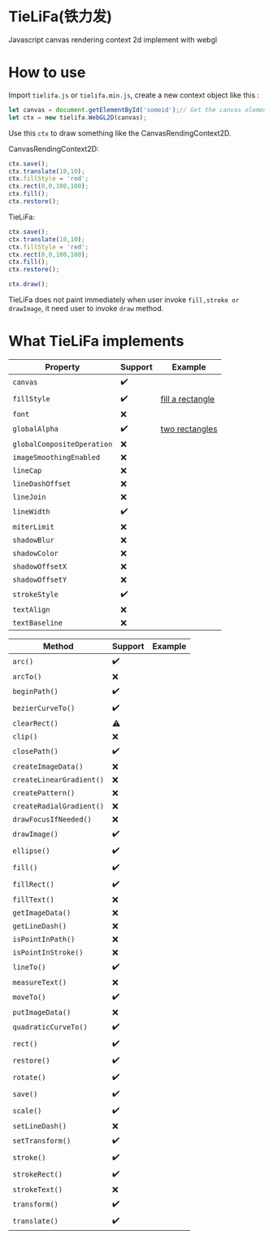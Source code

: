 # TieLiFa(铁力发)
Javascript canvas rendering context 2d implement with webgl
# How to use
Import ```tielifa.js``` or ```tielifa.min.js```, create a new context object like this : 
```Javascript
let canvas = document.getElementById('someid');// Get the canvas element object
let ctx = new tielifa.WebGL2D(canvas);
```
Use this ```ctx``` to draw something like the CanvasRendingContext2D.

CanvasRendingContext2D:
```javascript
ctx.save();
ctx.translate(10,10);
ctx.fillStyle = 'red';
ctx.rect(0,0,100,100);
ctx.fill();
ctx.restore();
```
TieLiFa:
```javascript
ctx.save();
ctx.translate(10,10);
ctx.fillStyle = 'red';
ctx.rect(0,0,100,100);
ctx.fill();
ctx.restore();

ctx.draw();
```
TieLiFa does not paint immediately when user invoke ```fill,stroke or drawImage```, it need user to invoke ```draw``` method.
# What TieLiFa implements

Property | Support | Example
------ | ------- | -------
```canvas```| :heavy_check_mark:
```fillStyle```| :heavy_check_mark:|[fill a rectangle](https://codepen.io/eclipseglory/pen/VqoMXB)
```font```| :x:
```globalAlpha```| :heavy_check_mark:|[two rectangles](https://codepen.io/eclipseglory/pen/MZNEBj)
```globalCompositeOperation```| :x:
```imageSmoothingEnabled```| :x:
```lineCap```| :x:
```lineDashOffset```| :x:
```lineJoin```| :x:
```lineWidth```| :heavy_check_mark:
```miterLimit```| :x:
```shadowBlur```| :x:
```shadowColor```| :x:
```shadowOffsetX```| :x:
```shadowOffsetY```| :x:
```strokeStyle```| :heavy_check_mark:
```textAlign```| :x:
```textBaseline```| :x:

Method | Support | Example
------ | ------- | -------
```arc()```| :heavy_check_mark:
```arcTo()```| :x:
```beginPath()```| :heavy_check_mark:
```bezierCurveTo()```| :heavy_check_mark:
```clearRect()```| :warning:
```clip()```| :x:
```closePath()```| :heavy_check_mark:
```createImageData()```| :x:
```createLinearGradient()```| :x:
```createPattern()```| :x:
```createRadialGradient()```| :x:
```drawFocusIfNeeded()```| :x:
```drawImage()```| :heavy_check_mark:
```ellipse()```| :heavy_check_mark:
```fill()```| :heavy_check_mark:
```fillRect()```| :heavy_check_mark:
```fillText()```| :x:
```getImageData()```| :x:
```getLineDash()```| :x:
```isPointInPath()```| :x:
```isPointInStroke()```| :x:
```lineTo()```| :heavy_check_mark:
```measureText()```| :x:
```moveTo()```| :heavy_check_mark:
```putImageData()```| :x:
```quadraticCurveTo()```| :heavy_check_mark:
```rect()```| :heavy_check_mark:
```restore()```| :heavy_check_mark:
```rotate()```| :heavy_check_mark:
```save()```| :heavy_check_mark:
```scale()```| :heavy_check_mark:
```setLineDash()```| :x:
```setTransform()```| :heavy_check_mark:
```stroke()```| :heavy_check_mark:
```strokeRect()```| :heavy_check_mark:
```strokeText()```| :x:
```transform()```| :heavy_check_mark:
```translate()```| :heavy_check_mark:
